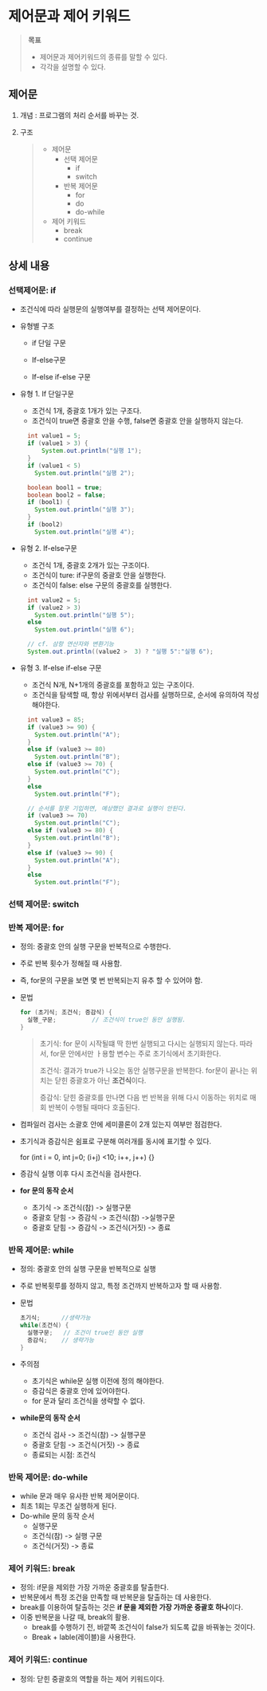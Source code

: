 # 제어문과 제어 키워드



> **목표**
>
> - 제어문과 제어키워드의 종류를 말할 수 있다.
> - 각각을 설명할 수 있다.



## 제어문

1. 개념 : 프로그램의 처리 순서를 바꾸는 것.

2. 구조

   > - 제어문
   >   - 선택 제어문
   >     - if
   >     - switch
   >   - 반복 제어문
   >     - for
   >     - do
   >     - do-while
   > - 제어 키워드
   >   - break
   >   - continue





## 상세 내용

### 선택제어문: if

- 조건식에 따라 실행문의 실행여부를 결정하는 선택 제어문이다.

- 유형별  구조

  - if 단일 구문

  - If-else구문

  - If-else if-else 구문



- 유형 1. If 단일구문

  - 조건식 1개, 중괄호 1개가 있는 구조다.
  - 조건식이 true면 중괄호 안을 수행, false면 중괄호 안을 실행하지 않는다.

  ```java
  	int value1 = 5;
  	if (value1 > 3) {
    	System.out.println("실행 1");
  	}
  	if (value1 < 5)
  	  System.out.println("실행 2");
  
    boolean bool1 = true;
    boolean bool2 = false;
    if (bool1) {
      System.out.println("실행 3");
    }
    if (bool2)
      System.out.println("실행 4");
  ```

  

- 유형 2. If-else구문

  - 조건식 1개, 중괄호 2개가 있는 구조이다.
  - 조건식이 ture: if구문의 중괄호 안을 실행한다.
  - 조건식이 false:  else 구문의 중괄호를 실행한다. 

  ```java
  	int value2 = 5;
    if (value2 > 3)
      System.out.println("실행 5");
    else
      System.out.println("실행 6");
  
    // cf. 삼항 연산자와 변환기능
    System.out.println((value2 >  3) ? "실행 5":"실행 6");
  
  ```

  

- 유형 3. If-else if-else 구문

  - 조건식 N개, N+1개의 중괄호를 포함하고 있는 구조이다.
  - 조건식을 탐색할 때, 항상 위에서부터 검사를 실행하므로, 순서에 유의하여 작성해야한다.

  ```java
  	int value3 = 85;
    if (value3 >= 90) {
      System.out.println("A");
    }
    else if (value3 >= 80)
      System.out.println("B");
    else if (value3 >= 70) {
      System.out.println("C");
    }
    else
      System.out.println("F");
  
  	// 순서를 잘못 기입하면, 예상했던 결과로 실행이 안된다.
  	if (value3 >= 70)
      System.out.println("C");
    else if (value3 >= 80) {
      System.out.println("B");
    }
    else if (value3 >= 90) {
      System.out.println("A");
    }
    else
      System.out.println("F");
  
  ```

  

### 선택 제어문: switch



### 반복 제어문: for

- 정의: 중괄호 안의 실행 구문을 반복적으로 수행한다.

- 주로 반복 횟수가 정해질 때 사용함.

- 즉, for문의 구문을 보면 몇 번 반복되는지 유추 할 수 있어야 함.

- 문법

  ```java
  for (초기식; 조건식; 증감식) {
    실행_구문;			// 조건식이 true인 동안 실행됨.
  }
  ```

  > 초기식: for 문이 시작될떄 딱 한번 실행되고 다시는 실행되지 않는다. 따라서, for문 안에서만 ㅏ용할 변수는 주로 초기식에서 초기화한다.
  >
  > 조건식: 결과가 true가 나오는 동안 실행구문을 반복한다. for문이 끝나는 위치는 닫힌 중괄호가 아닌 **조건식**이다.
  >
  > 증감식: 닫힌 중괄호를 만나면 다음 번 반복을 위해 다시 이동하는 위치로 매회 반복이 수행될 때마다 호출된다.

- 컴파일러 검사는 소괄호 안에 세미콜론이 2개 있는지 여부만 점검한다.

- 초기식과 증감식은 쉼표로 구분해 여러개를 동시에 표기할 수 있다.

  for (int i = 0, int j=0; (i+j) <10; i++, j++) {}

- 증감식 실행 이후 다시 조건식을 검사한다.

- **for 문의 동작 순서**

  - 초기식 -> 조건식(참) -> 실행구문
  - 중괄호 닫힘 -> 증감식 -> 조건식(참) ->실행구문
  - 중괄호 닫힘 -> 증감식 -> 조건식(거짓) -> 종료



### 반목 제어문: while

- 정의: 중괄호 안의 실행 구문을 반복적으로 실행

- 주로 반복횟루를 정하지 않고, 특정 조건까지 반복하고자 할 때 사용함.

- 문법

  ```java
  초기식; 		//생략가능
  while(조건식) {
    실행구문;	// 조건이 true인 동안 실행
    증감식;	// 생략가능
  }
  ```

- 주의점

  - 초기식은 while문 실행 이전에 정의 해야한다.
  - 증감식은 중괄호 안에 있어야한다.
  - for 문과 달리 조건식을 생략할 수 없다.

- **while문의 동작 순서**
  - 조건식 검사 -> 조건식(참) -> 실행구문
  - 중괄호 닫힘 -> 조건식(거짓) -> 종료
  - 종료되는 시점: 조건식



### 반목 제어문: do-while

- while 문과 매우 유사한 반복 제어문이다.
- 최초 1회는 무조건 실행하게 된다.
- Do-while 문의 동작 순서
  - 실행구문
  - 조건식(참) -> 실행 구문
  - 조건식(거짓) -> 종료



### 제어 키워드: break

- 정의: if문을 제외한 가장 가까운 중괄호를 탈출한다.
- 반복문에서 특정 조건을 만족할 때 반복문을 탈출하는 데 사용한다. 
- break를 이용하여 탈출하는 것은 **if 문을 제외한 가장 가까운 중괄호 하나**이다.
- 이중 반복문을 나갈 때, break의 활용.
  - break를 수행하기 전, 바깥쪽 조건식이 false가 되도록 값을 바꿔놓는 것이다.
  - Break + lable(레이블)을 사용한다.



### 제어 키워드: continue

- 정의: 닫힌 중괄호의 역할을 하는 제어 키워드이다.
